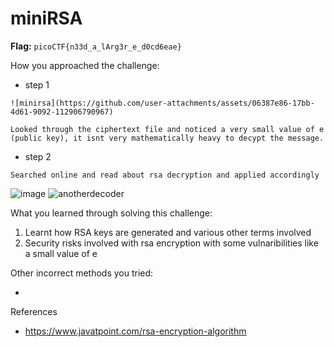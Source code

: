 # miniRSA
**Flag:** `picoCTF{n33d_a_lArg3r_e_d0cd6eae}`

How you approached the challenge:

- step 1

```
![minirsa](https://github.com/user-attachments/assets/06387e86-17bb-4d61-9092-112906790967)

Looked through the ciphertext file and noticed a very small value of e (public key), it isnt very mathematically heavy to decypt the message.
```

- step 2

```
Searched online and read about rsa decryption and applied accordingly
```
![image](https://github.com/user-attachments/assets/eeb44f5e-a978-4046-90e2-b478f87b6965)
![anotherdecoder](https://github.com/user-attachments/assets/33e67b9f-c99e-439c-8fbc-aa3594c9ff58)

What you learned through solving this challenge:

1. Learnt how RSA keys are generated and various other terms involved 
2. Security risks involved with rsa encryption with some vulnaribilities like a small value of e

Other incorrect methods you tried:

-
References

- https://www.javatpoint.com/rsa-encryption-algorithm

